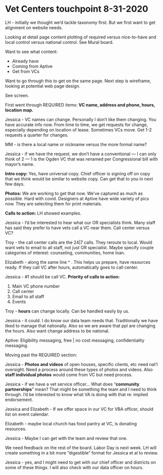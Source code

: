 # Vet Centers touchpoint 8-31-2020

LH - initially we thought we’d tackle taxonomy first. But we first want to get alignment on website needs. 

Looking at detail page content plotting of required versus nice-to-have and local control versus national control. See Mural board.

Want to see what content: 
* Already have
* Coming from Aptive
* Get from VCs

Want to go through this to get on the same page. Next step is wireframe, looking at potential web page design. 

See screen. 

First went through REQUIRED items: 
**VC name, address and phone, hours, location map.** 

Jessica - VC names can change. Personally I don’t like them changing. You have accurate info now. From time to time, we get requests for change, especially depending on location of lease. Sometimes VCs move. Get 1-2 requests a quarter for changes. 

MM - is there a local name or nickname versus the more formal name? 

Jessica - if we have the request, we don’t have a conventional — I can only think of 2 — 1 is the Ogden VC that was renamed per Congressional bill with mayor’s name. 

**Intro copy:** Yes, have universal copy. Chief officer is signing off on copy that we think would be similar to website copy. Can get that to you in next few days. 

**Photos:** We are working to get that now. We’ve captured as much as possible. Hard with covid. Designers at Aptive have wide variety of pics now. They are selecting them for print materials. 

**Calls to action:** LH showed examples. 

Jessica - I’d be interested to hear what our OR specialists think. Many staff has said they prefer to have vets call a VC near them. Call center versus VC? 

Troy - the call center calls are the 24|7 calls. They reroute to local. Would want vets to email to all staff, not just OR specialist. Maybe specify couple categories of interest: counseling, communities, home loan. 

Elizabeth - along the same line ^ . This helps us prepare, have resources ready. If they call VC after hours, automatically goes to call center. 

Jessica - #1 should be call VC. **Priority of calls to action:** 
1. Main VC phone number
2. Call center
3. Email to all staff 
4. Events

Troy - **hours** can change locally. Can be handled easily by us. 

Jessica - it could. I do know our data team needs that. Traditionally we have liked to manage that nationally. Also so we are aware that ppl are changing the hours. Also want change address to be national. 

Aptive: 
Eligibility messaging, free | no cost messaging, confidentiality messaging. 

Moving past the REQUIRED section: 

Jessica - **Photos and videos** of open houses, specific clients, etc need nat’l oversight. Need a process around these types of photos and videos. Also **staff individual photos** would come from VC but need process. 

Jessica - if we have a vet service officer… What does “**community partnerships**” mean? That might be something the team and I need to think through. I’d be interested to know what VA is doing with that re: implied endorsement. 

Jessica and Elizabeth - If we offer space in our VC for VBA officer, should list on event calendar. 

Elizabeth - maybe local church has food pantry at VC, is donating resources. 

Jessica - Maybe I can get with the team and review that one. 

We need feedback on the rest of the board. Labor Day is next week. LH will create something in a bit more “digestible” format for Jessica et al to review.  

Jessica - yes, and I might need to get with our chief officer and districts on some of these things. I will also check with our data officer on hours. 



